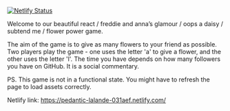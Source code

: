 [![Netlify Status](https://api.netlify.com/api/v1/badges/500f3ce6-4b7e-4de3-83b1-5a7cf982ef57/deploy-status)](https://app.netlify.com/sites/pedantic-lalande-031aef/deploys)

Welcome to our beautiful react / freddie and anna’s glamour / oops a daisy / subtend me / flower power game.

The aim of the game is to give as many flowers to your friend as possible. Two players play the game - one uses the letter 'a' to give a flower, and the other uses the letter 'l'. The time you have depends on how many followers you have on GitHub. It is a social commentary.

PS. This game is not in a functional state. You might have to refresh the page to load assets correctly.

Netlify link: https://pedantic-lalande-031aef.netlify.com/
